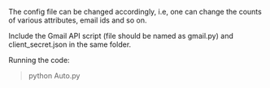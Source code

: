 The config file can be changed accordingly, i.e, one can change the counts of
various attributes, email ids and so on.


Include the Gmail API script (file should be named as gmail.py)
and client_secret.json in the same folder.


Running the code:

  >  python Auto.py